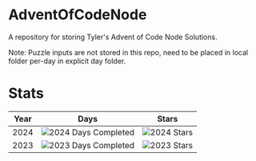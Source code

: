 # AdventOfCodeNode
A repository for storing Tyler's Advent of Code Node Solutions.

Note: Puzzle inputs are not stored in this repo, need to be placed in local folder per-day in explicit day folder.
# Stats

| Year  | Days | Stars |
| ------------- | ------------- | ------------- |
| 2024  | ![2024 Days Completed](https://img.shields.io/badge/days%20completed-16-red)  | ![2024 Stars](https://img.shields.io/badge/stars%20⭐-34-yellow) | 
| 2023  | ![2023 Days Completed](https://img.shields.io/badge/days%20completed-3-red)  | ![2023 Stars](https://img.shields.io/badge/stars%20⭐-6-yellow) |

